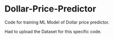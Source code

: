 # Dollar-Price-Predictor
Code for training ML Model of Dollar price predictor.

Had to upload the Dataset for this specific code.
